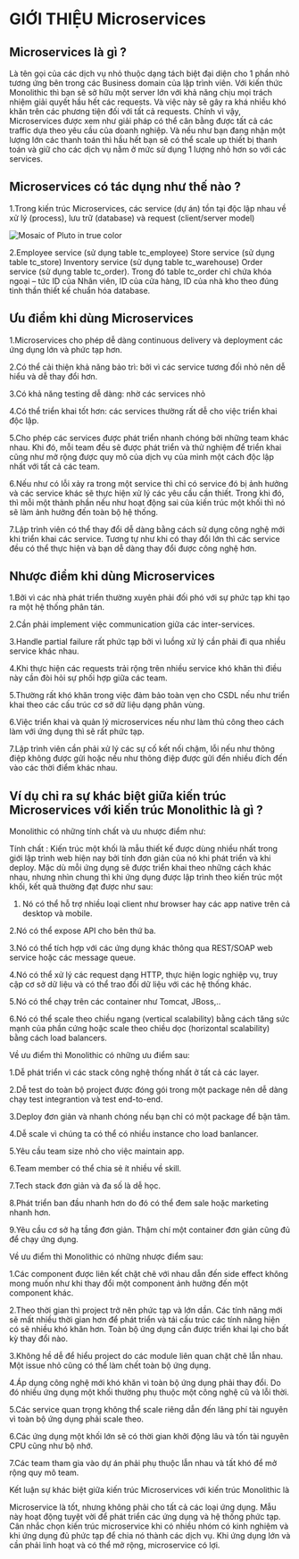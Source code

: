 # GIỚI THIỆU Microservices 

## Microservices là gì ?

Là tên gọi của các dịch vụ nhỏ thuộc dạng tách biệt đại diện cho 1 phần nhỏ tương ứng bên trong các Business domain của lập trình viên. Với kiến thức Monolithic thì bạn sẽ sở hữu một server lớn với khả năng chịu mọi trách nhiệm giải quyết hầu hết các requests. Và việc này sẽ gây ra khá nhiều khó khăn trên các phương tiện đối với tất cả requests. 
Chính vì vậy, Microservices được xem như giải pháp có thể cân bằng được tất cả các traffic dựa theo yêu cầu của doanh nghiệp. Và nếu như bạn đang nhận một lượng lớn các thanh toán thì hầu hết bạn sẽ có thể scale up thiết bị thanh toán và giữ cho các dịch vụ nằm ở mức sử dụng 1 lượng nhỏ hơn so với các services.

## Microservices có tác dụng như thế nào ?

1.Trong kiến trúc Microservices, các service (dự án) tồn tại độc lập nhau về xử lý (process), lưu trữ (database) và request (client/server model)

![Mosaic of Pluto in true color](https://user-images.githubusercontent.com/107390350/173478197-407c1a20-bab3-4203-aeb6-c0d4c6dee01b.png)

2.Employee service (sử dụng table tc_employee)
Store service (sử dụng table tc_store)
Inventory service (sử dụng table tc_warehouse)
Order service (sử dụng table tc_order). Trong đó table tc_order chỉ chứa khóa ngoại – tức ID của Nhân viên, ID của cửa hàng, ID của nhà kho theo đúng tinh thần thiết kế chuẩn hóa database.

##  Ưu điểm khi dùng Microservices

1.Microservices cho phép dễ dàng continuous delivery và deployment các ứng dụng lớn và phức tạp hơn. 

2.Có thể cải thiện khả năng bảo trì: bởi vì các service tương đối nhỏ nên dễ hiểu và dễ thay đổi hơn. 

3.Có khả năng testing dễ dàng: nhờ các services nhỏ

4.Có thể triển khai tốt hơn: các services thường rất dễ cho việc triển khai độc lập. 

5.Cho phép các services được phát triển nhanh chóng bởi những team khác nhau. Khi đó, mỗi team đều sẽ được phát triển và thử nghiệm để triển khai cũng như mở rộng được quy mô của dịch vụ của mình một cách độc lập nhất với tất cả các team.

6.Nếu như có lỗi xảy ra trong một service thì chỉ có service đó bị ảnh hưởng và các service khác sẽ thực hiện xử lý các yêu cầu cần thiết. Trong khi đó, thì mỗi một thành phần nếu như hoạt động sai của kiến trúc một khối thì nó sẽ làm ảnh hưởng đến toàn bộ hệ thống. 

7.Lập trình viên có thể thay đổi dễ dàng bằng cách sử dụng công nghệ mới khi triển khai các service. Tương tự như khi có thay đổi lớn thì các service đều có thể thực hiện và bạn dễ dàng thay đổi được công nghệ hơn. 

##  Nhược điểm khi dùng Microservices

1.Bởi vì các nhà phát triển thường xuyên phải đối phó với sự phức tạp khi tạo ra một hệ thống phân tán.

2.Cần phải implement việc communication giữa các inter-services.

3.Handle partial failure rất phức tạp bởi vì luồng xử lý cần phải đi qua nhiều service khác nhau.

4.Khi thực hiện các requests trải rộng trên nhiều service khó khăn thì điều này cần đòi hỏi sự phối hợp giữa các team. 

5.Thường rất khó khăn trong việc đảm bảo toàn vẹn cho CSDL nếu như triển khai theo các cấu trúc cơ sở dữ liệu dạng phân vùng. 

6.Việc triển khai và quản lý microservices nếu như làm thủ công theo cách làm với ứng dụng thì sẽ rất phức tạp.

7.Lập trình viên cần phải xử lý các sự cố kết nối chậm, lỗi nếu như thông điệp không được gửi hoặc nếu như thông điệp được gửi đến nhiều đích đến vào các thời điểm khác nhau. 

## Ví dụ chỉ ra sự khác biệt giữa kiến trúc Microservices với kiến trúc Monolithic là gì ?

 Monolithic có những tính chất và ưu nhược điểm như:

Tính chất : Kiến trúc một khối là mẫu thiết kế được dùng nhiều nhất trong giới lập trình web hiện nay bởi tính đơn giản của nó khi phát triển và khi deploy. Mặc dù mỗi ứng dụng sẽ được triển khai theo những cách khác nhau, nhưng nhìn chung thì khi ứng dụng được lập trình theo kiến trúc một khối, kết quả thường đạt được như sau:

1. Nó có thể hỗ trợ nhiều loại client như browser hay các app native trên cả desktop và mobile.

2.Nó có thể expose API cho bên thứ ba.

3.Nó có thể tích hợp với các ứng dụng khác thông qua REST/SOAP web service hoặc các message queue.

4.Nó có thể xử lý các request dạng HTTP, thực hiện logic nghiệp vụ, truy cập cơ sở dữ liệu và có thể trao đổi dữ liệu với các hệ thống khác.

5.Nó có thể chạy trên các container như Tomcat, JBoss,..

6.Nó có thể scale theo chiều ngang (vertical scalability) bằng cách tăng sức mạnh của phần cứng hoặc scale theo chiều dọc (horizontal scalability) bằng cách load balancers.

Về ưu điểm thì Monolithic có những ưu điểm sau:

1.Dễ phát triển vì các stack công nghệ thống nhất ở tất cả các layer.

2.Dễ test do toàn bộ project được đóng gói trong một package nên dễ dàng chạy test integrantion và test end-to-end.

3.Deploy đơn giản và nhanh chóng nếu bạn chỉ có một package để bận tâm.

4.Dễ scale vì chúng ta có thể có nhiều instance cho load banlancer.

5.Yêu cầu team size nhỏ cho việc maintain app.

6.Team member có thể chia sẻ ít nhiều về skill.

7.Tech stack đơn giản và đa số là dễ học.

8.Phát triển ban đầu nhanh hơn do đó có thể đem sale hoặc marketing nhanh hơn.

9.Yêu cầu cơ sở hạ tầng đơn giản. Thậm chí một container đơn giản cũng đủ để chạy ứng dụng.

Về ưu điểm thì Monolithic có những nhược điểm sau:

1.Các component được liên kết chặt chẽ với nhau dẫn đến side effect không mong muốn như khi thay đổi một component ảnh hưởng đến một component khác.

2.Theo thời gian thì project trở nên phức tạp và lớn dần. Các tính năng mới sẽ mất nhiều thời gian hơn để phát triển và tái cấu trúc các tính năng hiện có sẽ nhiều khó khăn hơn.
Toàn bộ ứng dụng cần được triển khai lại cho bất kỳ thay đổi nào.

3.Không hề dễ để hiểu project do các module liên quan chặt chẽ lẫn nhau. Một issue nhỏ cũng có thể làm chết toàn bộ ứng dụng.

4.Áp dụng công nghệ mới khó khăn vì toàn bộ ứng dụng phải thay đổi. Do đó nhiều ứng dụng một khối thường phụ thuộc một công nghệ cũ và lỗi thời.

5.Các service quan trọng không thể scale riêng dẫn đến lãng phí tài nguyên vì toàn bộ ứng dụng phải scale theo.

6.Các ứng dụng một khối lớn sẽ có thời gian khởi động lâu và tốn tài nguyên CPU cũng như bộ nhớ.

7.Các team tham gia vào dự án phải phụ thuộc lẫn nhau và tất khó để mở rộng quy mô team.

Kết luận sự khác biệt giữa kiến trúc Microservices với kiến trúc Monolithic là 

Microservice là tốt, nhưng không phải cho tất cả các loại ứng dụng. Mẫu này hoạt động tuyệt vời để phát triển các ứng dụng và hệ thống phức tạp. Cân nhắc chọn kiến trúc microservice khi  có nhiều nhóm có kinh nghiệm và khi ứng dụng đủ phức tạp để chia nó thành các dịch vụ. Khi ứng dụng lớn và cần phải linh hoạt và có thể mở rộng, microservice có lợi.